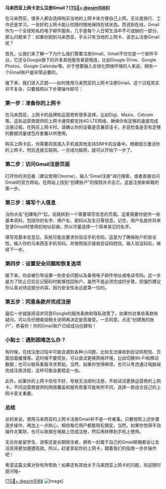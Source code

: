 **马来西亚上网卡怎么注册Gmail？[[TG💪+ @esim1088](https://t.me/s/esim1088)]**

在马来西亚，很多人都会选择购买当地的上网卡来方便自己上网。无论是旅行、工作还是学习，一张好的上网卡能让你随时随地保持在线状态。而说到在线，Gmail作为一个全球知名的电子邮件服务，几乎是每个人日常生活中不可或缺的一部分。那么问题来了：如果你刚到马来西亚，手头只有当地的上网卡，该怎么注册Gmail呢？

首先，让我们来了解一下为什么我们需要注册Gmail。Gmail不仅仅是一个邮件平台，它还与Google旗下的许多其他服务紧密相连，比如Google Drive、Google Photos、Google Calendar等。对于想要融入全球化网络环境的人来说，拥有一个Gmail账户是非常必要的。

接下来，我们进入正题——如何使用马来西亚的上网卡注册Gmail。这个过程其实并不复杂，只要按照以下步骤操作即可：

### 第一步：准备你的上网卡

在马来西亚，上网卡的品牌和运营商有很多选择，比如Digi、Maxis、Celcom等。这些运营商提供的上网卡通常都支持4G LTE网络，确保你有足够的速度完成注册过程。在购买上网卡时，请确认你的设备是否兼容该卡，并且检查是否有足够的数据流量或包月套餐以供使用。

购买上网卡后，你需要将其插入手机或其他支持SIM卡的设备中。根据提示激活你的上网卡，然后连接互联网。一旦成功联网，就可以开始下一步了。

### 第二步：访问Gmail注册页面

打开你的浏览器（建议使用Chrome），输入“Gmail注册”进行搜索，或者直接访问Gmail的官方网站。在网站上找到“创建账户”的按钮并点击它。这是注册新邮箱的第一步。

### 第三步：填写个人信息

当你点击“创建账户”后，会跳转到一个需要填写信息的页面。这里需要你提供一些基本资料，包括你的名字、用户名、密码以及生日等信息。记住，用户名是你将来登录Gmail时使用的地址前缀，所以尽量选择一个简单易记的名字。

填写完基本信息后，系统可能会要求你验证手机号码。这是为了确保账户的安全性。输入你的马来西亚手机号码，并按照指示接收验证码短信。输入验证码后，继续下一步。

### 第四步：设置安全问题和恢复选项

接下来，你会被引导设置一些安全问题以及备用电子邮件地址或电话号码。这一步是为了防止日后忘记密码时能够找回账户。虽然不是必须完成的步骤，但强烈建议你认真对待这部分内容，因为安全性永远是第一位的。

### 第五步：同意条款并完成注册

最后一步就是阅读并同意Google的服务条款和隐私政策了。如果你对某些条款有疑问，可以先仔细查阅相关说明再决定是否接受。一旦同意，点击“创建我的账户”，恭喜你！你的Gmail账户已经成功创建啦！

### 小贴士：遇到困难怎么办？

有时候，在线注册过程中可能会遇到各种小问题，比如无法接收到验证码短信、页面加载缓慢等。这时候不要慌张，可以尝试更换网络环境，比如切换Wi-Fi和移动数据；也可以联系客服寻求帮助。当然，如果你觉得麻烦，也可以考虑通过电脑端完成注册流程，这样可能会更稳定一些。

此外，如果你的上网卡信号不好，导致无法顺利注册，不妨试试更换运营商的上网卡。不同运营商提供的网络覆盖和服务质量可能有所不同，选择一款适合自己的上网卡至关重要。

### 总结

总的来说，使用马来西亚的上网卡注册Gmail并不是一件难事。只要按照上述步骤逐步操作，再加上一点耐心，相信每位用户都能轻松搞定。当然，如果你觉得手动操作太繁琐，也可以直接在电脑上完成注册，然后再转移到手机上使用。

无论你是留学生、游客还是长期居住者，拥有一封属于自己的Gmail邮箱都会让生活变得更加便捷高效。所以，赶紧拿起你的上网卡，跟着我们的指南一步步操作吧！

希望这篇文章对你有所帮助！如果还有其他关于马来西亚上网卡的问题，欢迎随时提问哦~

[[TG💪+ @esim1088](https://t.me/s/esim1088) ![Image](https://i.postimg.cc/4NQfJmqS/Snipaste-2025-05-13-00-14-12.png)]